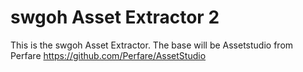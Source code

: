 # swgoh Asset Extractor 2

This is the swgoh Asset Extractor.
The base will be Assetstudio from Perfare https://github.com/Perfare/AssetStudio